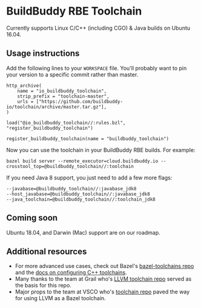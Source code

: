 # BuildBuddy RBE Toolchain

Currently supports Linux C/C++ (including CGO) & Java builds on Ubuntu 16.04.

## Usage instructions

Add the following lines to your `WORKSPACE` file. You'll probably want to pin your version to a specific commit rather than master.
```
http_archive(
    name = "io_buildbuddy_toolchain",
    strip_prefix = "toolchain-master",
    urls = ["https://github.com/buildbuddy-io/toolchain/archive/master.tar.gz"],
)

load("@io_buildbuddy_toolchain//:rules.bzl", "register_buildbuddy_toolchain")

register_buildbuddy_toolchain(name = "buildbuddy_toolchain")
```

Now you can use the toolchain in your BuildBuddy RBE builds. For example:
```
bazel build server --remote_executor=cloud.buildbuddy.io --crosstool_top=@buildbuddy_toolchain//:toolchain
```

If you need Java 8 support, you just need to add a few more flags:
```
--javabase=@buildbuddy_toolchain//:javabase_jdk8
--host_javabase=@buildbuddy_toolchain//:javabase_jdk8
--java_toolchain=@buildbuddy_toolchain//:toolchain_jdk8
```

## Coming soon

Ubuntu 18.04, and Darwin (Mac) support are on our roadmap.

## Additional resources

- For more advanced use cases, check out Bazel's [bazel-toolchains repo](https://github.com/bazelbuild/bazel-toolchains) and the [docs on configuring C++ toolchains](https://docs.bazel.build/versions/master/tutorial/cc-toolchain-config.html).
- Many thanks to the team at Grail who's [LLVM toolchain repo](https://github.com/grailbio/bazel-toolchain) served as the basis for this repo.
- Major props to the team at VSCO who's [toolchain repo](https://github.com/vsco/bazel-toolchains) paved the way for using LLVM as a Bazel toolchain.
